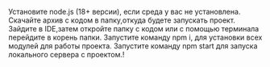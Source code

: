 Установите node.js (18+ версии), если среда у вас не установлена.
Скачайте архив с кодом в папку,откуда будете запускать проект.
Зайдите в IDE,затем откройте папку с кодом или с помощью терминала перейдите в корень папки.
Запустите команду npm i, для установки всех модулей для работы проекта.
Запустите команду npm start для запуска локального сервера с проектом.!
